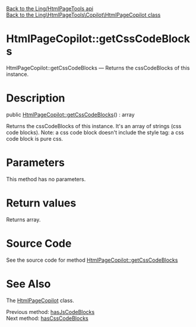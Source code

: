 [Back to the Ling/HtmlPageTools api](https://github.com/lingtalfi/HtmlPageTools/blob/master/doc/api/Ling/HtmlPageTools.md)<br>
[Back to the Ling\HtmlPageTools\Copilot\HtmlPageCopilot class](https://github.com/lingtalfi/HtmlPageTools/blob/master/doc/api/Ling/HtmlPageTools/Copilot/HtmlPageCopilot.md)


HtmlPageCopilot::getCssCodeBlocks
================



HtmlPageCopilot::getCssCodeBlocks — Returns the cssCodeBlocks of this instance.




Description
================


public [HtmlPageCopilot::getCssCodeBlocks](https://github.com/lingtalfi/HtmlPageTools/blob/master/doc/api/Ling/HtmlPageTools/Copilot/HtmlPageCopilot/getCssCodeBlocks.md)() : array




Returns the cssCodeBlocks of this instance.
It's an array of strings (css code blocks).
Note: a css code block doesn't include the style tag: a css code block is pure css.




Parameters
================

This method has no parameters.


Return values
================

Returns array.








Source Code
===========
See the source code for method [HtmlPageCopilot::getCssCodeBlocks](https://github.com/lingtalfi/HtmlPageTools/blob/master/Copilot/HtmlPageCopilot.php#L328-L331)


See Also
================

The [HtmlPageCopilot](https://github.com/lingtalfi/HtmlPageTools/blob/master/doc/api/Ling/HtmlPageTools/Copilot/HtmlPageCopilot.md) class.

Previous method: [hasJsCodeBlocks](https://github.com/lingtalfi/HtmlPageTools/blob/master/doc/api/Ling/HtmlPageTools/Copilot/HtmlPageCopilot/hasJsCodeBlocks.md)<br>Next method: [hasCssCodeBlocks](https://github.com/lingtalfi/HtmlPageTools/blob/master/doc/api/Ling/HtmlPageTools/Copilot/HtmlPageCopilot/hasCssCodeBlocks.md)<br>

